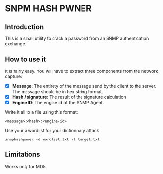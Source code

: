 # SNPM HASH PWNER

## Introduction

This is a small utility to crack a password from an SNMP authentication exchange.

## How to use it

It is fairly easy. You will have to extract three components from the network capture:

- [x] **Message**: The entirety of the message send by the client to the server. The message should be in hex string format.
- [x] **Hash / signature**: The result of the signature calculation
- [x] **Engine ID**: The engine id of the SNMP Agent.

Write it all to a file using this format:

```
<message>:<hash>:<engine-id>
```

Use your a wordlist for your dictionnary attack

```shell
snmphashpwner -d wordlist.txt -t target.txt
```

## Limitations

Works only for MD5
